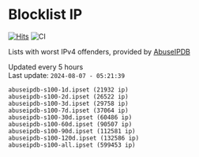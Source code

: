 # Blocklist IP

[![Hits](https://hits.seeyoufarm.com/api/count/incr/badge.svg?url=https%3A%2F%2Fgithub.com%2Fborestad%2Fblocklist-ip%2F&count_bg=%2379C83D&title_bg=%23555555&icon=&icon_color=%23E7E7E7&title=hits&edge_flat=false)](https://hits.seeyoufarm.com)  ![CI](https://img.shields.io/github/workflow/status/borestad/blocklist-ip/CI?style=flat-square)

Lists with worst IPv4 offenders, provided by [AbuseIPDB](https://www.abuseipdb.com/)

<!-- FOOTER-PLACEHOLDER -->
Updated every 5 hours<br>
Last update: `2024-08-07 - 05:21:39`
```
abuseipdb-s100-1d.ipset (21932 ip)
abuseipdb-s100-2d.ipset (26522 ip)
abuseipdb-s100-3d.ipset (29758 ip)
abuseipdb-s100-7d.ipset (37064 ip)
abuseipdb-s100-30d.ipset (60486 ip)
abuseipdb-s100-60d.ipset (90507 ip)
abuseipdb-s100-90d.ipset (112581 ip)
abuseipdb-s100-120d.ipset (132586 ip)
abuseipdb-s100-all.ipset (599453 ip)
```
